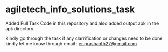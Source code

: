 # agiletech_info_solutions_task

Added Full Task Code in this repository and also added output apk in the apk directory.

Kindly go through the task if any clarrification or changes need to be done kindly let me know through email : er.prashanth27@gmail.com
